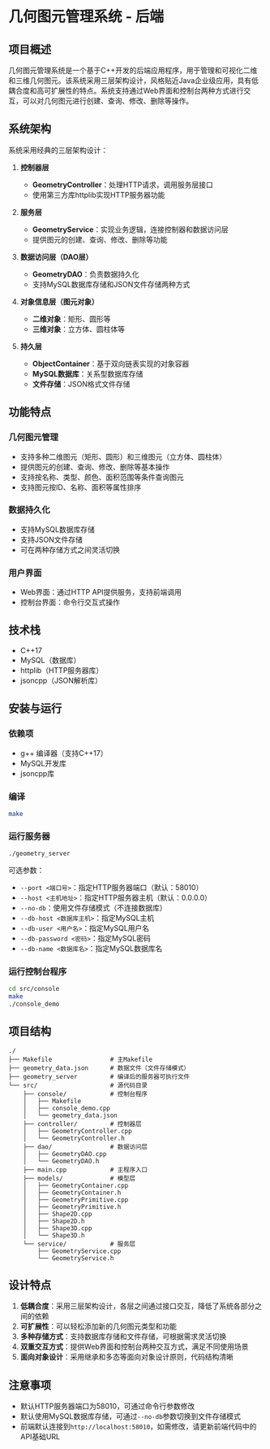 # 几何图元管理系统 - 后端

## 项目概述

几何图元管理系统是一个基于C++开发的后端应用程序，用于管理和可视化二维和三维几何图元。该系统采用三层架构设计，风格贴近Java企业级应用，具有低耦合度和高可扩展性的特点。系统支持通过Web界面和控制台两种方式进行交互，可以对几何图元进行创建、查询、修改、删除等操作。

## 系统架构

系统采用经典的三层架构设计：

1. **控制器层**
   - **GeometryController**：处理HTTP请求，调用服务层接口
   - 使用第三方库httplib实现HTTP服务器功能

2. **服务层**
   - **GeometryService**：实现业务逻辑，连接控制器和数据访问层
   - 提供图元的创建、查询、修改、删除等功能

3. **数据访问层（DAO层）**
   - **GeometryDAO**：负责数据持久化
   - 支持MySQL数据库存储和JSON文件存储两种方式

4. **对象信息层（图元对象）**
   - **二维对象**：矩形、圆形等
   - **三维对象**：立方体、圆柱体等

5. **持久层**
   - **ObjectContainer**：基于双向链表实现的对象容器
   - **MySQL数据库**：关系型数据库存储
   - **文件存储**：JSON格式文件存储

## 功能特点

### 几何图元管理

- 支持多种二维图元（矩形、圆形）和三维图元（立方体、圆柱体）
- 提供图元的创建、查询、修改、删除等基本操作
- 支持按名称、类型、颜色、面积范围等条件查询图元
- 支持图元按ID、名称、面积等属性排序

### 数据持久化

- 支持MySQL数据库存储
- 支持JSON文件存储
- 可在两种存储方式之间灵活切换

### 用户界面

- Web界面：通过HTTP API提供服务，支持前端调用
- 控制台界面：命令行交互式操作

## 技术栈

- C++17
- MySQL（数据库）
- httplib（HTTP服务器库）
- jsoncpp（JSON解析库）

## 安装与运行

### 依赖项

- g++ 编译器（支持C++17）
- MySQL开发库
- jsoncpp库

### 编译

```bash
make
```

### 运行服务器

```bash
./geometry_server
```

可选参数：
- `--port <端口号>`：指定HTTP服务器端口（默认：58010）
- `--host <主机地址>`：指定HTTP服务器主机（默认：0.0.0.0）
- `--no-db`：使用文件存储模式（不连接数据库）
- `--db-host <数据库主机>`：指定MySQL主机
- `--db-user <用户名>`：指定MySQL用户名
- `--db-password <密码>`：指定MySQL密码
- `--db-name <数据库名>`：指定MySQL数据库名

### 运行控制台程序

```bash
cd src/console
make
./console_demo
```

## 项目结构

```
./
├── Makefile                # 主Makefile
├── geometry_data.json      # 数据文件（文件存储模式）
├── geometry_server         # 编译后的服务器可执行文件
└── src/                    # 源代码目录
    ├── console/            # 控制台程序
    │   ├── Makefile
    │   ├── console_demo.cpp
    │   └── geometry_data.json
    ├── controller/         # 控制器层
    │   ├── GeometryController.cpp
    │   └── GeometryController.h
    ├── dao/                # 数据访问层
    │   ├── GeometryDAO.cpp
    │   └── GeometryDAO.h
    ├── main.cpp            # 主程序入口
    ├── models/             # 模型层
    │   ├── GeometryContainer.cpp
    │   ├── GeometryContainer.h
    │   ├── GeometryPrimitive.cpp
    │   ├── GeometryPrimitive.h
    │   ├── Shape2D.cpp
    │   ├── Shape2D.h
    │   ├── Shape3D.cpp
    │   └── Shape3D.h
    └── service/            # 服务层
        ├── GeometryService.cpp
        └── GeometryService.h
```

## 设计特点

1. **低耦合度**：采用三层架构设计，各层之间通过接口交互，降低了系统各部分之间的依赖
2. **可扩展性**：可以轻松添加新的几何图元类型和功能
3. **多种存储方式**：支持数据库存储和文件存储，可根据需求灵活切换
4. **双重交互方式**：提供Web界面和控制台两种交互方式，满足不同使用场景
5. **面向对象设计**：采用继承和多态等面向对象设计原则，代码结构清晰

## 注意事项

- 默认HTTP服务器端口为58010，可通过命令行参数修改
- 默认使用MySQL数据库存储，可通过`--no-db`参数切换到文件存储模式
- 前端默认连接到`http://localhost:58010`，如需修改，请更新前端代码中的API基础URL